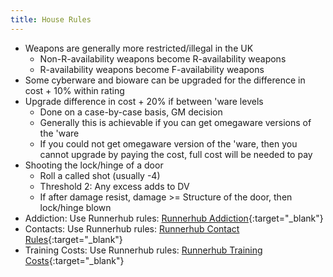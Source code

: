 ```yaml
---
title: House Rules
---
```


- Weapons are generally more restricted/illegal in the UK
	- Non-R-availability weapons become R-availability weapons
	- R-availability weapons become F-availability weapons
- Some cyberware and bioware can be upgraded for the difference in cost + 10% within rating
- Upgrade difference in cost + 20% if between 'ware levels
	- Done on a case-by-case basis, GM decision
	- Generally this is achievable if you can get omegaware versions of the 'ware
	- If you could not get omegaware version of the 'ware, then you cannot upgrade by paying the cost, full cost will be needed to pay
- Shooting the lock/hinge of a door
	- Roll a called shot (usually -4)
	- Threshold 2: Any excess adds to DV
	- If after damage resist, damage >= Structure of the door, then lock/hinge blown
- Addiction: Use Runnerhub rules: [Runnerhub Addiction](https://runnerhub.neosynth.net/index.php?n=Rules.Drugs#Drug_and_Addictive_Substance_Usage){:target="_blank"}
- Contacts: Use Runnerhub rules: [Runnerhub Contact Rules](https://runnerhub.neosynth.net/index.php?n=Rules.Contacts){:target="_blank"}
- Training Costs: Use Runnerhub rules: [Runnerhub Training Costs](https://runnerhub.neosynth.net/index.php?n=Rules.Gameplay#Cost){:target="_blank"}
